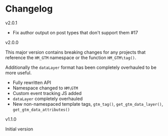 # Changelog

v2.0.1

- Fix author output on post types that don't support them #17

v2.0.0

This major version contains breaking changes for any projects that reference the `HM_GTM` namespace or the function `HM_GTM\tag()`.

Additionally the `dataLayer` format has been completely overhauled to be more useful.

- Fully rewritten API
- Namespace changed to `HM\GTM`
- Custom event tracking JS added
- `dataLayer` completely overhauled
- New non-namespaced template tags, `gtm_tag()`, `get_gtm_data_layer()`, `get_gtm_data_attributes()`

v1.1.0

Initial version
